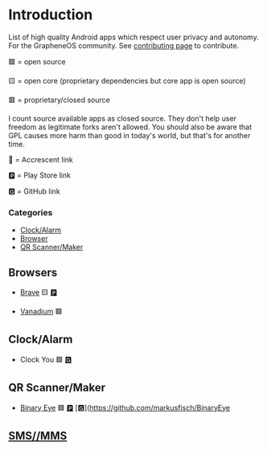 # Introduction

List of high quality Android apps which respect user privacy and autonomy. For the GrapheneOS community. See [contributing page](CONTRIBUTING.md) to contribute.

🟩 = open source

🟨 = open core (proprietary dependencies but core app is open source)

🟥 = proprietary/closed source

I count source available apps as closed source. They don't help user freedom as legitimate forks aren't allowed. You should also be aware that GPL causes more harm than good in today's world, but that's for another time.

🌙 = Accrescent link

🅿 = Play Store link

🅶 = GitHub link



### Categories
- [Clock/Alarm](#clock/alarm)
- [Browser](#browsers)
- [QR Scanner/Maker](/apps/qr-scanner.md)

## Browsers

- [Brave](apps/brave.md)  🟨 [🅿](https://play.google.com/store/apps/details?id=com.brave.browser)

- [Vanadium](https://grapheneos.org/features#vanadium) 🟩

## Clock/Alarm
- Clock You 🟩 [🅶 ](https://github.com/you-apps/ClockYou)


## QR Scanner/Maker
- [Binary Eye](/apps/qr-scanner.md) 🟩 [🅿](https://play.google.com/store/apps/details?id=de.markusfisch.android.binaryeye) [🅶](https://github.com/markusfisch/BinaryEye

## [SMS//MMS](./apps/sms.md)

